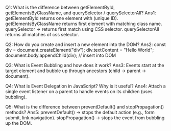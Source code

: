 Q1: What is the difference between getElementById, getElementsByClassName, and querySelector / querySelectorAll?
Ans1: getElementById returns one element with (unique ID).
getElementsByClassName returns first element with matching class name.
querySelector → returns first match using CSS selector.
querySelectorAll returns all matches of css selector.

Q2: How do you create and insert a new element into the DOM?
Ans2: const div = document.createElement("div");
div.textContent = "Hello World";
document.body.appendChild(div); // insert into DOM

Q3: What is Event Bubbling and how does it work?
Ans3: Events start at the target element and bubble up through ancestors (child → parent → document).

Q4: What is Event Delegation in JavaScript? Why is it useful?
Ans4: Attach a single event listener on a parent to handle events on its children (uses bubbling).

Q5: What is the difference between preventDefault() and stopPropagation() methods?
Ans5: preventDefault() → stops the default action (e.g., form submit, link navigation).
stopPropagation() → stops the event from bubbling up the DOM.
